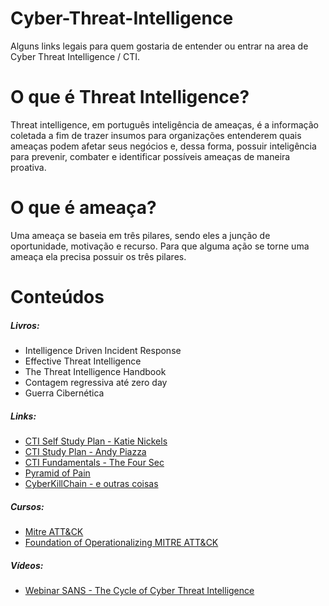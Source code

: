 # Cyber-Threat-Intelligence
Alguns links legais para quem gostaria de entender ou entrar na area de Cyber Threat Intelligence / CTI. 

# O que é Threat Intelligence?
Threat intelligence, em português inteligência de ameaças, é a informação coletada a fim de trazer insumos para organizações entenderem quais ameaças podem afetar seus negócios e, dessa forma, possuir inteligência para prevenir, combater e identificar possíveis ameaças de maneira proativa.

# O que é ameaça?
Uma ameaça se baseia em três pilares, sendo eles a junção de oportunidade, motivação e recurso. Para que alguma ação se torne uma ameaça ela precisa possuir os três pilares.

# Conteúdos

##### **Livros**:
- Intelligence Driven Incident Response
- Effective Threat Intelligence
- The Threat Intelligence Handbook
- Contagem regressiva até zero day
- Guerra Cibernética

##### **Links**:
- [CTI Self Study Plan - Katie Nickels](https://medium.com/katies-five-cents/a-cyber-threat-intelligence-self-study-plan-part-1-968b5a8daf9a)
- [CTI Study Plan - Andy Piazza](https://klrgrz.medium.com/cyber-threat-intelligence-study-plan-c60484d319cb)
- [CTI Fundamentals - The Four Sec](https://medium.com/@thefoursec/threat-intelligence-the-fundamentals-fc582bba7b7)
- [Pyramid of Pain](https://www.sans.org/tools/the-pyramid-of-pain/)
- [CyberKillChain - e outras coisas](https://www.sans.org/blog/cyber-kill-chain-mitre-attack-purple-team/)

##### **Cursos**:
- [Mitre ATT&CK](https://attack.mitre.org/resources/training/cti/)
- [Foundation of Operationalizing MITRE ATT&CK](https://academy.attackiq.com/courses/foundations-of-operationalizing-mitre-attck)

##### **Vídeos**:
- [Webinar SANS - The Cycle of Cyber Threat Intelligence](https://www.youtube.com/watch?v=J7e74QLVxCk)
